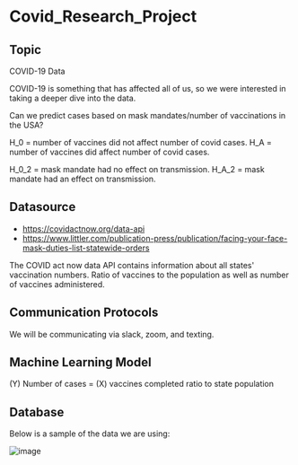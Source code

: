# Covid_Research_Project

## Topic
COVID-19 Data

COVID-19 is something that has affected all of us, so we were interested in taking a deeper dive into the data.

Can we predict cases based on mask mandates/number of vaccinations in the USA?

H_0 = number of vaccines did not affect number of covid cases. 
H_A = number of vaccines did affect number of covid cases.

H_0_2 = mask mandate had no effect on transmission.
H_A_2 = mask mandate had an effect on transmission.

## Datasource
- https://covidactnow.org/data-api
- https://www.littler.com/publication-press/publication/facing-your-face-mask-duties-list-statewide-orders

The COVID act now data API contains information about all states' vaccination numbers. Ratio of vaccines to the population as well as number of vaccines administered. 

## Communication Protocols
We will be communicating via slack, zoom, and texting.

## Machine Learning Model
(Y) Number of cases = (X) vaccines completed ratio to state population

## Database
Below is a sample of the data we are using:

![image](https://user-images.githubusercontent.com/92554586/159596460-7cde0416-ae3e-4f42-88ef-837ca299c7de.png)
